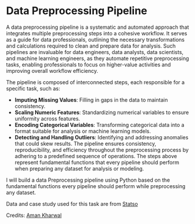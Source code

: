 # Data Preprocessing Pipeline
A data preprocessing pipeline is a systematic and automated approach that integrates multiple preprocessing steps into a cohesive workflow. It serves as a guide for data professionals, outlining the necessary transformations and calculations required to clean and prepare data for analysis. Such pipelines are invaluable for data engineers, data analysts, data scientists, and machine learning engineers, as they automate repetitive preprocessing tasks, enabling professionals to focus on higher-value activities and improving overall workflow efficiency.

The pipeline is composed of interconnected steps, each responsible for a specific task, such as:

- **Imputing Missing Values**: Filling in gaps in the data to maintain consistency.
- **Scaling Numeric Features**: Standardizing numerical variables to ensure uniformity across features.
- **Encoding Categorical Variables**: Transforming categorical data into a format suitable for analysis or machine learning models.
- **Detecting and Handling Outliers**: Identifying and addressing anomalies that could skew results.
The pipeline ensures consistency, reproducibility, and efficiency throughout the preprocessing process by adhering to a predefined sequence of operations. The steps above represent fundamental functions that every pipeline should perform when preparing any dataset for analysis or modeling.

I will build a data Preprocessing pipeline using Python based on the fundamental functions every pipeline should perform while preprocessing any dataset.

Data and case study used for this task are from [Statso](https://statso.io/data-preprocessing-case-study/)

Credits: [Aman Kharwal](https://amankharwal.medium.com/)
